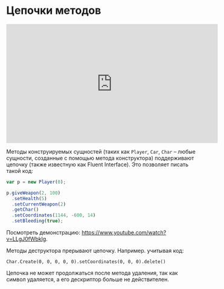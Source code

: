 # Цепочки методов

<iframe width="560" height="315" src="https://www.youtube.com/embed/LLgJ0fWbklg" title="YouTube video player" frameborder="0" allow="accelerometer; autoplay; clipboard-write; encrypted-media; gyroscope; picture-in-picture" allowfullscreen></iframe>

Методы конструируемых сущностей (таких как `Player`, `Car`, `Char` – любые сущности, созданные с помощью метода конструктора) поддерживают цепочку (также известную как Fluent Interface). Это позволяет писать такой код:

```js
var p = new Player(0);

p.giveWeapon(2, 100)
  .setHealth(5)
  .setCurrentWeapon(2)
  .getChar()
  .setCoordinates(1144, -600, 14)
  .setBleeding(true);
```

Посмотреть демонстрацию: https://www.youtube.com/watch?v=LLgJ0fWbklg.

Методы деструктора прерывают цепочку. Например. учитывая код:

`Char.Create(0, 0, 0, 0, 0).setCoordinates(0, 0, 0).delete()`

Цепочка не может продолжаться после метода удаления, так как символ удаляется, а его дескриптор больше не действителен.
